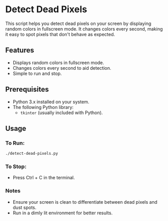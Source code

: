 # Detect Dead Pixels

This script helps you detect dead pixels on your screen by displaying random colors in fullscreen mode. It changes colors every second, making it easy to spot pixels that don't behave as expected.

## Features

- Displays random colors in fullscreen mode.
- Changes colors every second to aid detection.
- Simple to run and stop.

## Prerequisites

- Python 3.x installed on your system.
- The following Python library:
  - `tkinter` (usually included with Python).

## Usage

### To Run:

```bash
./detect-dead-pixels.py
```

### To Stop:

- Press Ctrl + C in the terminal.

### Notes

- Ensure your screen is clean to differentiate between dead pixels and dust spots.
- Run in a dimly lit environment for better results.
